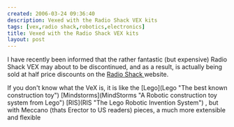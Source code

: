 ```yaml
---
created: 2006-03-24 09:36:40
description: Vexed with the Radio Shack VEX kits
tags: [vex,radio shack,robotics,electronics]
title: Vexed with the Radio Shack VEX kits
layout: post
---
```

 <p>
  I have recently been informed that the rather fantastic (but expensive) Radio Shack VEX may about to be discontinued, and as a result, is actually being sold at half price discounts on the
  <a href="http://www.radioshack.com/sm-vex-robotics-starter-kit--pi-2104567.html" >
   Radio Shack
  </a>
  website.
 </p>
 <p>
  If you don't know what the VeX is, it is like the
  [Lego](Lego "The best known construction toy")
  [Mindstorms](MindStorms "A Robotic construction toy system from Lego")
  [RIS](RIS "The Lego Robotic Invention System")
  , but with Meccano (thats Erector to US readers) pieces, a much more extensible and flexible
 </p>
